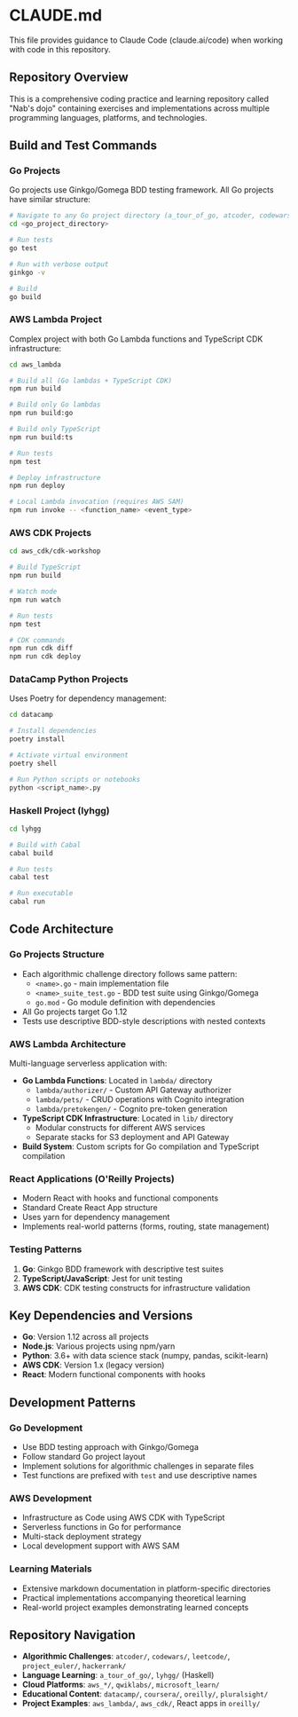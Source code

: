 # CLAUDE.md

This file provides guidance to Claude Code (claude.ai/code) when working with code in this repository.

## Repository Overview

This is a comprehensive coding practice and learning repository called "Nab's dojo" containing exercises and implementations across multiple programming languages, platforms, and technologies.

## Build and Test Commands

### Go Projects
Go projects use Ginkgo/Gomega BDD testing framework. All Go projects have similar structure:

```bash
# Navigate to any Go project directory (a_tour_of_go, atcoder, codewars, leetcode, project_euler)
cd <go_project_directory>

# Run tests
go test

# Run with verbose output
ginkgo -v

# Build
go build
```

### AWS Lambda Project
Complex project with both Go Lambda functions and TypeScript CDK infrastructure:

```bash
cd aws_lambda

# Build all (Go lambdas + TypeScript CDK)
npm run build

# Build only Go lambdas
npm run build:go

# Build only TypeScript
npm run build:ts

# Run tests
npm test

# Deploy infrastructure
npm run deploy

# Local Lambda invocation (requires AWS SAM)
npm run invoke -- <function_name> <event_type>
```

### AWS CDK Projects
```bash
cd aws_cdk/cdk-workshop

# Build TypeScript
npm run build

# Watch mode
npm run watch

# Run tests
npm test

# CDK commands
npm run cdk diff
npm run cdk deploy
```

### DataCamp Python Projects
Uses Poetry for dependency management:

```bash
cd datacamp

# Install dependencies
poetry install

# Activate virtual environment
poetry shell

# Run Python scripts or notebooks
python <script_name>.py
```

### Haskell Project (lyhgg)
```bash
cd lyhgg

# Build with Cabal
cabal build

# Run tests
cabal test

# Run executable
cabal run
```

## Code Architecture

### Go Projects Structure
- Each algorithmic challenge directory follows same pattern:
  - `<name>.go` - main implementation file
  - `<name>_suite_test.go` - BDD test suite using Ginkgo/Gomega
  - `go.mod` - Go module definition with dependencies
- All Go projects target Go 1.12
- Tests use descriptive BDD-style descriptions with nested contexts

### AWS Lambda Architecture
Multi-language serverless application with:
- **Go Lambda Functions**: Located in `lambda/` directory
  - `lambda/authorizer/` - Custom API Gateway authorizer
  - `lambda/pets/` - CRUD operations with Cognito integration
  - `lambda/pretokengen/` - Cognito pre-token generation
- **TypeScript CDK Infrastructure**: Located in `lib/` directory
  - Modular constructs for different AWS services
  - Separate stacks for S3 deployment and API Gateway
- **Build System**: Custom scripts for Go compilation and TypeScript compilation

### React Applications (O'Reilly Projects)
- Modern React with hooks and functional components
- Standard Create React App structure
- Uses yarn for dependency management
- Implements real-world patterns (forms, routing, state management)

### Testing Patterns
1. **Go**: Ginkgo BDD framework with descriptive test suites
2. **TypeScript/JavaScript**: Jest for unit testing
3. **AWS CDK**: CDK testing constructs for infrastructure validation

## Key Dependencies and Versions

- **Go**: Version 1.12 across all projects
- **Node.js**: Various projects using npm/yarn
- **Python**: 3.6+ with data science stack (numpy, pandas, scikit-learn)
- **AWS CDK**: Version 1.x (legacy version)
- **React**: Modern functional components with hooks

## Development Patterns

### Go Development
- Use BDD testing approach with Ginkgo/Gomega
- Follow standard Go project layout
- Implement solutions for algorithmic challenges in separate files
- Test functions are prefixed with `test` and use descriptive names

### AWS Development
- Infrastructure as Code using AWS CDK with TypeScript
- Serverless functions in Go for performance
- Multi-stack deployment strategy
- Local development support with AWS SAM

### Learning Materials
- Extensive markdown documentation in platform-specific directories
- Practical implementations accompanying theoretical learning
- Real-world project examples demonstrating learned concepts

## Repository Navigation

- **Algorithmic Challenges**: `atcoder/`, `codewars/`, `leetcode/`, `project_euler/`, `hackerrank/`
- **Language Learning**: `a_tour_of_go/`, `lyhgg/` (Haskell)
- **Cloud Platforms**: `aws_*/`, `qwiklabs/`, `microsoft_learn/`
- **Educational Content**: `datacamp/`, `coursera/`, `oreilly/`, `pluralsight/`
- **Project Examples**: `aws_lambda/`, `aws_cdk/`, React apps in `oreilly/`